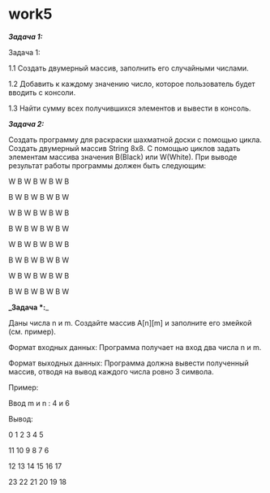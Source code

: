 # work5


**_Задача 1:_**

Задача 1:

1.1 Создать двумерный массив, заполнить его случайными числами.

1.2 Добавить к каждому значению число, которое пользователь будет вводить с консоли.

1.3 Найти сумму всех получившихся элементов и вывести в консоль.

**_Задача 2:_**

Создать программу для раскраски шахматной доски с помощью цикла. Создать
двумерный массив String 8х8. С помощью циклов задать элементам массива значения
B(Black) или W(White). При выводе результат работы программы должен быть следующим:

W B W B W B W B

B W B W B W B W

W B W B W B W B

B W B W B W B W

W B W B W B W B

B W B W B W B W

W B W B W B W B

B W B W B W B W



**_Задача *:**_

Даны числа n и m. Создайте массив A[n][m] и заполните его змейкой (см. пример).

Формат входных данных:
Программа получает на вход два числа n и m.

Формат выходных данных:
Программа должна вывести полученный массив, отводя на вывод каждого числа ровно 3
символа.

Пример:

Ввод m и n : 4 и 6

Вывод:

  0  1  2  3  4  5 

 11 10  9  8  7  6
 
 12 13 14 15 16 17
 
 23 22 21 20 19 18